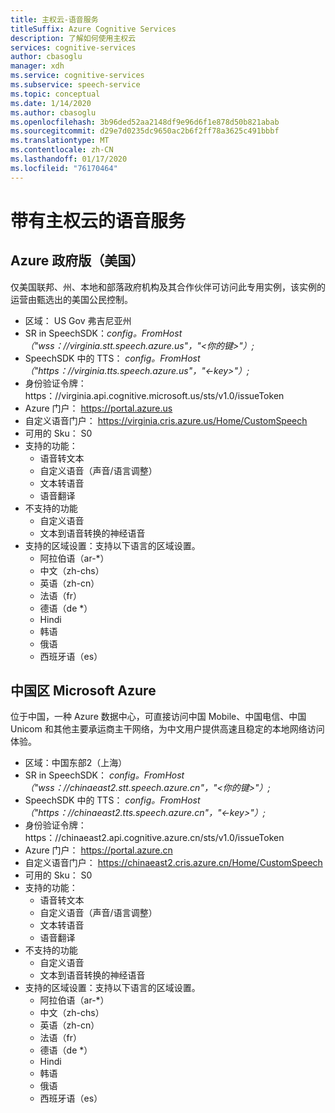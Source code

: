 ```yaml
---
title: 主权云-语音服务
titleSuffix: Azure Cognitive Services
description: 了解如何使用主权云
services: cognitive-services
author: cbasoglu
manager: xdh
ms.service: cognitive-services
ms.subservice: speech-service
ms.topic: conceptual
ms.date: 1/14/2020
ms.author: cbasoglu
ms.openlocfilehash: 3b96ded52aa2148df9e96d6f1e878d50b821abab
ms.sourcegitcommit: d29e7d0235dc9650ac2b6f2ff78a3625c491bbbf
ms.translationtype: MT
ms.contentlocale: zh-CN
ms.lasthandoff: 01/17/2020
ms.locfileid: "76170464"
---
```

# <a name="speech-services-with-sovereign-clouds"></a>带有主权云的语音服务

## <a name="azure-government-united-states"></a>Azure 政府版（美国）

仅美国联邦、州、本地和部落政府机构及其合作伙伴可访问此专用实例，该实例的运营由甄选出的美国公民控制。
- 区域： US Gov 弗吉尼亚州
- SR in SpeechSDK：*config。FromHost （"wss：//virginia.stt.speech.azure.us"，"\<你的键\>"）;*
- SpeechSDK 中的 TTS： *config。FromHost （"https[]()：//virginia.tts.speech.azure.us"，"\<-key\>"）;*
- 身份验证令牌：[]()https：//virginia.api.cognitive.microsoft.us/sts/v1.0/issueToken
- Azure 门户： https://portal.azure.us  
- 自定义语音门户： https://virginia.cris.azure.us/Home/CustomSpeech
- 可用的 Sku： S0
- 支持的功能：
  - 语音转文本
  - 自定义语音（声音/语言调整）
  - 文本转语音
  - 语音翻译
- 不支持的功能
  - 自定义语音
  - 文本到语音转换的神经语音
- 支持的区域设置：支持以下语言的区域设置。
  - 阿拉伯语（ar-*）
  - 中文（zh-chs）
  - 英语（zh-cn）
  - 法语（fr）
  - 德语（de *）
  - Hindi
  - 韩语
  - 俄语
  - 西班牙语（es）

## <a name="microsoft-azure-china"></a>中国区 Microsoft Azure

位于中国，一种 Azure 数据中心，可直接访问中国 Mobile、中国电信、中国 Unicom 和其他主要承运商主干网络，为中文用户提供高速且稳定的本地网络访问体验。
- 区域：中国东部2（上海）
- SR in SpeechSDK： *config。FromHost （"wss：//chinaeast2.stt.speech.azure.cn"，"\<你的键\>"）;*
- SpeechSDK 中的 TTS： *config。FromHost （"https[]()：//chinaeast2.tts.speech.azure.cn"，"\<-key\>"）;*
- 身份验证令牌：[]()https：//chinaeast2.api.cognitive.azure.cn/sts/v1.0/issueToken
- Azure 门户： https://portal.azure.cn
- 自定义语音门户： https://chinaeast2.cris.azure.cn/Home/CustomSpeech
- 可用的 Sku： S0
- 支持的功能：
  - 语音转文本
  - 自定义语音（声音/语言调整）
  - 文本转语音
  - 语音翻译
- 不支持的功能
  - 自定义语音
  - 文本到语音转换的神经语音
- 支持的区域设置：支持以下语言的区域设置。
  - 阿拉伯语（ar-*）
  - 中文（zh-chs）
  - 英语（zh-cn）
  - 法语（fr）
  - 德语（de *）
  - Hindi
  - 韩语
  - 俄语
  - 西班牙语（es）

